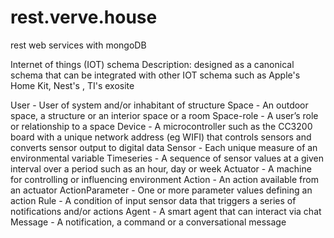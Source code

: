 # rest.verve.house
rest web services with mongoDB 

Internet of things (IOT) schema 
Description: designed as a canonical schema that can be integrated with other IOT schema such as Apple's Home Kit, Nest's , TI's exosite

User - User of system and/or inhabitant of structure
Space	- An outdoor space, a structure or an interior space or a room 
Space-role - A user’s role or relationship to a space
Device - A microcontroller such as the CC3200 board with a unique network address (eg WIFI) that controls sensors and converts sensor output to digital data
Sensor - Each unique measure of an environmental variable
Timeseries - A sequence of sensor values at a given interval over a period such as an hour, day or week
Actuator - A machine for controlling or influencing environment
Action - An action available from an actuator
ActionParameter - One or more parameter values defining an action
Rule -	A condition of input sensor data that triggers a series of notifications and/or actions
Agent - A smart agent that can interact via chat
Message - A notification, a command or a conversational message 

